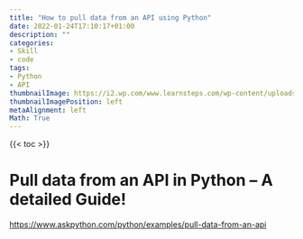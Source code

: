 ```yaml
---
title: "How to pull data from an API using Python"
date: 2022-01-24T17:10:17+01:00
description: ""
categories:
- Skill
- code
tags:
- Python
- API
thumbnailImage: https://i2.wp.com/www.learnsteps.com/wp-content/uploads/2017/12/apis.png?fit=722%2C449&ssl=1
thumbnailImagePosition: left
metaAlignment: left
Math: True
---
```

<!--more-->
{{< toc >}}
# Pull data from an API in Python – A detailed Guide!
https://www.askpython.com/python/examples/pull-data-from-an-api
